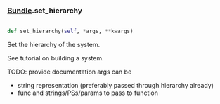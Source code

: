 ### [Bundle](Bundle.md).set_hierarchy

```py

def set_hierarchy(self, *args, **kwargs)

```



Set the hierarchy of the system.

See tutorial on building a system.

TODO: provide documentation
args can be
- string representation (preferably passed through hierarchy already)
- func and strings/PSs/params to pass to function

